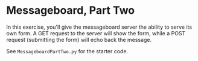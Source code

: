 # Messageboard, Part Two

In this exercise, you'll give the messageboard server the ability to serve
its own form. A GET request to the server will show the form, while a POST
request (submitting the form) will echo back the message.

See `MessageboardPartTwo.py` for the starter code.

